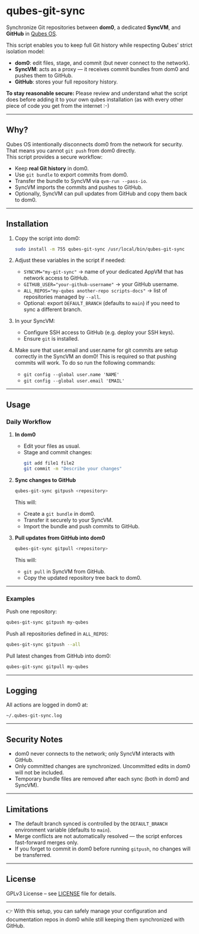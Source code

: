 # qubes-git-sync

Synchronize Git repositories between **dom0**, a dedicated **SyncVM**, and **GitHub** in [Qubes OS](https://www.qubes-os.org/).  

This script enables you to keep full Git history while respecting Qubes’ strict isolation model:
- **dom0**: edit files, stage, and commit (but never connect to the network).
- **SyncVM**: acts as a proxy — it receives commit bundles from dom0 and pushes them to GitHub.
- **GitHub**: stores your full repository history.

**To stay reasonable secure:**
Please review and understand what the script does before adding it to your own qubes installation (as with every other piece of code you get from the internet :-)

---

## Why?

Qubes OS intentionally disconnects dom0 from the network for security.  
That means you cannot `git push` from dom0 directly.  
This script provides a secure workflow:

- Keep **real Git history** in dom0.  
- Use `git bundle` to export commits from dom0.  
- Transfer the bundle to SyncVM via `qvm-run --pass-io`.  
- SyncVM imports the commits and pushes to GitHub.  
- Optionally, SyncVM can pull updates from GitHub and copy them back to dom0.  

---

## Installation

1. Copy the script into dom0:

   ```bash
   sudo install -m 755 qubes-git-sync /usr/local/bin/qubes-git-sync
   ```

2. Adjust these variables in the script if needed:
   - `SYNCVM="my-git-sync"` → name of your dedicated AppVM that has network access to GitHub.
   - `GITHUB_USER="your-github-username"` → your GitHub username.
   - `ALL_REPOS="my-qubes another-repo scripts-docs"` → list of repositories managed by `--all`.
   - Optional: export `DEFAULT_BRANCH` (defaults to `main`) if you need to sync a different branch.

3. In your SyncVM:
   - Configure SSH access to GitHub (e.g. deploy your SSH keys).
   - Ensure `git` is installed.

4. Make sure that user.email and user.name for git commits are setup correctly in the SyncVM an dom0! This is required so that pushing commits will work. To do so run the following commands:
   - `git config --global user.name 'NAME'`
   - `git config --global user.email 'EMAIL'`

---

## Usage

### Daily Workflow

1. **In dom0**
   - Edit your files as usual.
   - Stage and commit changes:
     ```bash
     git add file1 file2
     git commit -m "Describe your changes"
     ```

2. **Sync changes to GitHub**
   ```bash
   qubes-git-sync gitpush <repository>
   ```

   This will:
   - Create a `git bundle` in dom0.
   - Transfer it securely to your SyncVM.
   - Import the bundle and push commits to GitHub.

3. **Pull updates from GitHub into dom0**
   ```bash
   qubes-git-sync gitpull <repository>
   ```
   This will:
   - `git pull` in SyncVM from GitHub.
   - Copy the updated repository tree back to dom0.

---

### Examples

Push one repository:
```bash
qubes-git-sync gitpush my-qubes
```

Push all repositories defined in `ALL_REPOS`:
```bash
qubes-git-sync gitpush --all
```

Pull latest changes from GitHub into dom0:
```bash
qubes-git-sync gitpull my-qubes
```

---

## Logging

All actions are logged in dom0 at:
```
~/.qubes-git-sync.log
```

---

## Security Notes

- dom0 never connects to the network; only SyncVM interacts with GitHub.  
- Only committed changes are synchronized. Uncommitted edits in dom0 will not be included.  
- Temporary bundle files are removed after each sync (both in dom0 and SyncVM).  

---

## Limitations

- The default branch synced is controlled by the `DEFAULT_BRANCH` environment variable (defaults to `main`).  
- Merge conflicts are not automatically resolved — the script enforces fast-forward merges only.  
- If you forget to commit in dom0 before running `gitpush`, no changes will be transferred.  

---

## License

GPLv3 License – see [LICENSE](LICENSE) file for details.  

---

👉 With this setup, you can safely manage your configuration and documentation repos in dom0 while still keeping them synchronized with GitHub.  
